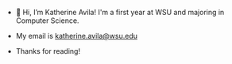 - 👋 Hi, I’m Katherine Avila! I'm a first year at WSU and majoring in Computer Science.
  
- My email is katherine.avila@wsu.edu

- Thanks for reading!

<!---
KatherineAvila/KatherineAvila is a ✨ special ✨ repository because its `README.md` (this file) appears on your GitHub profile.
You can click the Preview link to take a look at your changes.
--->
